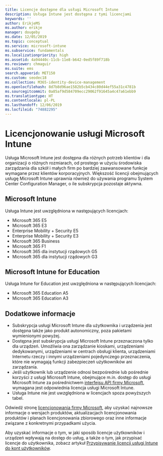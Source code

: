 ```yaml
---
title: Licencje dostępne dla usługi Microsoft Intune
description: Usługa Intune jest dostępna z tymi licencjami
keywords: ''
author: ErikjeMS
ms.author: erikje
manager: dougeby
ms.date: 12/05/2019
ms.topic: conceptual
ms.service: microsoft-intune
ms.subservice: fundamentals
ms.localizationpriority: high
ms.assetid: 4a94440c-11cb-11e8-b642-0ed5f89f718b
ms.reviewer: chmaguir
ms.suite: ems
search.appverid: MET150
ms.custom: seodec18
ms.collection: M365-identity-device-management
ms.openlocfilehash: 8d7b8d96ae1582b5cb434c80d44ef55a31c4781b
ms.sourcegitcommit: 0a85af9d584709ecc29062f91645a4c47a61ebb9
ms.translationtype: HT
ms.contentlocale: pl-PL
ms.lasthandoff: 12/06/2019
ms.locfileid: "74882295"
---
```

# <a name="microsoft-intune-licensing"></a>Licencjonowanie usługi Microsoft Intune
Usługa Microsoft Intune jest dostępna dla różnych potrzeb klientów i dla organizacji o różnych rozmiarach, od prostego w użyciu środowiska zarządzania dla szkół i małych firm po bardziej zaawansowane funkcje wymagane przez klientów korporacyjnych. Większość licencji obejmujących usługę Microsoft Intune uprawnia również do używania programu System Center Configuration Manager, o ile subskrypcja pozostaje aktywna. 

## <a name="microsoft-intune"></a>Microsoft Intune
Usługa Intune jest uwzględniona w następujących licencjach:

- Microsoft 365 E5
- Microsoft 365 E3
- Enterprise Mobility + Security E5
- Enterprise Mobility + Security E3
- Microsoft 365 Business
- Microsoft 365 F1
- Microsoft 365 dla instytucji rządowych G5
- Microsoft 365 dla instytucji rządowych G3

## <a name="microsoft-intune-for-education"></a>Microsoft Intune for Education
Usługa Intune for Education jest uwzględniona w następujących licencjach:

- Microsoft 365 Education A5
- Microsoft 365 Education A3

## <a name="additional-information"></a>Dodatkowe informacje
- Subskrypcja usługi Microsoft Intune dla użytkownika i urządzenia jest dostępna także jako produkt autonomiczny, poza pakietami wymienionymi powyżej.
- Dostępna jest subskrypcja usługi Microsoft Intune przeznaczona tylko dla urządzeń. Umożliwia ona zarządzanie kioskami, urządzeniami dedykowanymi, urządzeniami w centrach obsługi klienta, urządzeniami Internetu rzeczy i innymi urządzeniami pojedynczego przeznaczenia, które nie wymagają funkcji zabezpieczeń użytkowników ani zarządzania.
- Jeśli użytkownik lub urządzenie odnosi bezpośrednie lub pośrednie korzyści z usługi Microsoft Intune, obejmujące m.in. dostęp do usługi Microsoft Intune za pośrednictwem [interfejsu API firmy Microsoft](https://docs.microsoft.com/legal/microsoft-apis/terms-of-use), wymagana jest odpowiednia licencja usługi Microsoft Intune.
- Usługa Intune nie jest uwzględniona w licencjach spoza powyższych tabel.

Odwiedź stronę [licencjonowania firmy Microsoft](https://www.microsoft.com/licensing/default), aby uzyskać najnowsze informacje o wersjach produktów, aktualizacjach licencjonowania produktów i planach licencjonowania zbiorowego oraz inne informacje związane z konkretnymi przypadkami użycia.  

Aby uzyskać informacje o tym, w jaki sposób licencje użytkowników i urządzeń wpływają na dostęp do usług, a także o tym, jak przypisać licencje do użytkownika, zobacz artykuł [Przypisywanie licencji usługi Intune do kont użytkowników](licenses-assign.md).
